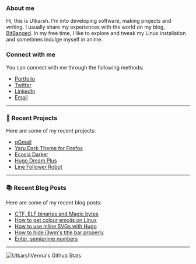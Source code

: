 ### About me
Hi, this is Utkarsh. I'm into developing software, making projects and writing. I usually share my experiences with the world on my blog, [BitBanged](https://bitbanged.com). In my free time, I like to explore and tweak my Linux installation and sometimes indulge myself in anime.

### Connect with me
You can connect with me through the following methods:
- [Portfolio](https://utkarshverma.github.io)
- [Twitter](https://twitter.com/UtkarshVerma_)
- [LinkedIn](https://linkedin.com/in/utkarshvermai)
- [Email](mailto:utkarshverma@protonmail.com)

---

### 📌 Recent Projects
Here are some of my recent projects:
<!-- PROJECTS:START -->
- [qGmail](https://github.com/UtkarshVerma/qgmail)
- [Yaru Dark Theme for Firefox](https://addons.mozilla.org/en-US/firefox/addon/yaru-dark-theme)
- [Ecosia Darker](https://github.com/UtkarshVerma/ecosia-darker)
- [Hugo Dream Plus](https://github.com/UtkarshVerma/hugo-dream-plus)
- [Line Follower Robot](https://github.com/TheProtoElectricEffect/LineFollower)
<!-- PROJECTS:END -->

---

### 📚 Recent Blog Posts
Here are some of my recent blog posts:
<!-- BLOG-POSTS:START -->
- [CTF, ELF binaries and Magic bytes](https://bitbanged.com/posts/ctf-elf-binaries-and-magic-bytes/)
- [How to get colour emojis on Linux](https://bitbanged.com/posts/how-to-get-colour-emojis-on-linux/)
- [How to use inline SVGs with Hugo](https://bitbanged.com/posts/how-to-use-inline-svgs-with-hugo/)
- [How to hide i3wm&#39;s title bar properly](https://bitbanged.com/posts/how-to-hide-i3wms-title-bar-properly/)
- [Enter, semiprime numbers](https://bitbanged.com/posts/one-liners/enter-semiprime-numbers/)
<!-- BLOG-POSTS:END -->

---

<img align="left" alt="UtkarshVerma's Github Stats" src="https://github-readme-stats.vercel.app/api?username=utkarshverma&show_icons=true&hide_border=true" />
